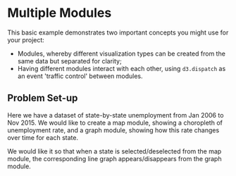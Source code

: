 # Multiple Modules #

This basic example demonstrates two important concepts you might use for your project:
- Modules, whereby different visualization types can be created from the same data but separated for clarity;
- Having different modules interact with each other, using `d3.dispatch` as an event 'traffic control' between modules.

## Problem Set-up ##
Here we have a dataset of state-by-state unemployment from Jan 2006 to Nov 2015. We would like to create a map module, showing a choropleth of unemployment rate, and a graph module, showing how this rate changes over time for each state.

We would like it so that when a state is selected/deselected from the map module, the corresponding line graph appears/disappears from the graph module.
